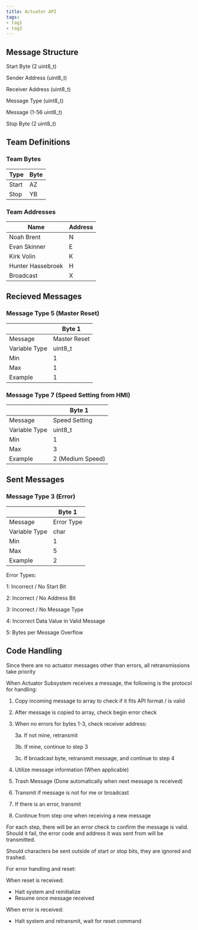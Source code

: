 ```yaml
---
title: Actuator API
tags:
- tag1
- tag2
---
```


## Message Structure

Start Byte (2 uint8_t)

Sender Address (uint8_t)

Receiver Address (uint8_t)

Message Type (uint8_t)

Message (1-56 uint8_t)

Stop Byte (2 uint8_t)

## Team Definitions

### Team Bytes

| Type |  Byte  |
| -----------| ----------- |
| Start | AZ  |
| Stop | YB |

### Team Addresses

| Name |  Address  |
| -----------| ----------- |
| Noah Brent | N  |
|Evan Skinner| E |
|Kirk Volin| K |
|Hunter Hassebroek| H |
| Broadcast | X |

## Recieved Messages

### Message Type 5 (Master Reset)

|  |  Byte 1     |
| -----------| ----------- |
|Message| Master Reset  |
|Variable Type| uint8_t |
|Min| 1 |
|Max| 1 |
|Example| 1 |

### Message Type 7 (Speed Setting from HMI)

|  |  Byte 1     |
| -----------| ----------- |
|Message| Speed Setting  |
|Variable Type| uint8_t  |
|Min|  1 |
|Max|  3 |
|Example| 2 (Medium Speed)|

## Sent Messages

### Message Type 3 (Error)

|  |  Byte 1     | 
| -----------| ----------- | 
|Message| Error Type |
|Variable Type| char | uint8_t  |
|Min| 1  | 
|Max| 5 | 
|Example| 2  |

Error Types:

1: Incorrect / No Start Bit

2: Incorrect / No Address Bit

3: Incorrect / No Message Type

4: Incorrect Data Value in Valid Message

5: Bytes per Message Overflow

## Code Handling

Since there are no actuator messages other than errors, all retransmissions take priority

When Actuator Subsystem receives a message, the following is the protocol for handling:

1. Copy incoming message to array to check if it fits API format / is valid
2. After message is copied to array, check begin error check
3. When no errors for bytes 1-3, check receiver address:

    3a. If not mine, retransmit

    3b. If mine, continue to step 3

    3c. If broadcast byte, retransmit message, and continue to step 4
    
4. Utilize message information (When applicable)
5. Trash Message (Done automatically when next message is received)
6. Transmit if message is not for me or broadcast
7. If there is an error, transmit
8. Continue from step one when receiving a new message

For each step, there will be an error check to confirm the message is valid. Should it fail, the error code and address it was sent from will be transmitted.

Should characters be sent outside of start or stop bits, they are ignored and trashed.

For error handling and reset:

When reset is received:

- Halt system and reinitialize
- Resume once message received

When error is received:

- Halt system and retransmit, wait for reset command